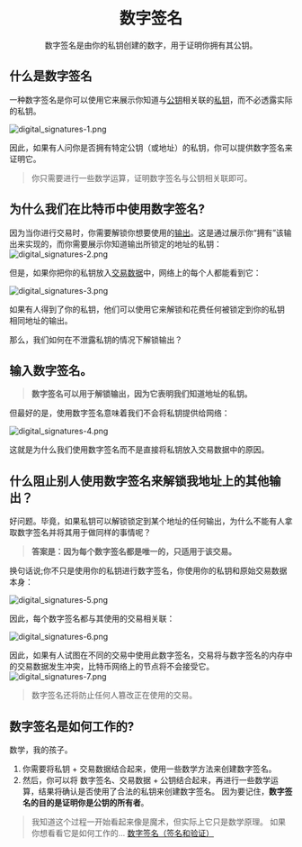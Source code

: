 # <center>数字签名</center>
<center>数字签名是由你的私钥创建的数字，用于证明你拥有其公钥。</center>

## 什么是数字签名
一种数字签名是你可以使用它来展示你知道与[公钥](./../../Privatr%20key/Private%20key.md)相关联的[私钥](../Public%20keys.md)，而不必透露实际的私钥。

![digital_signatures-1.png](img/Digital%20Signatures-1%20(1).png)

因此，如果有人问你是否拥有特定公钥（或地址）的私钥，你可以提供数字签名来证明它。

>你只需要进行一些数学运算，证明数字签名与公钥相关联即可。

## 为什么我们在比特币中使用数字签名?
因为当你进行交易时，你需要解锁你想要使用的[输出](../../../3.Transactions/Outputs/Outputs.md)。这是通过展示你“拥有”该输出来实现的，而你需要展示你知道输出所锁定的地址的私钥：
![digital_signatures-2.png](img/Digital%20Signatures-2%20(1).png)

但是，如果你把你的私钥放入[交易数据](../../../../../Technical/Transaction/Transaction%20Data/Transaction%20Data.md)中，网络上的每个人都能看到它：

![digital_signatures-3.png](img/Digital%20Signatures-3%20(1).png)

如果有人得到了你的私钥，他们可以使用它来解锁和花费任何被锁定到你的私钥 相同地址的输出。

那么，我们如何在不泄露私钥的情况下解锁输出？

## 输入数字签名。

>**数字签名可以用于解锁输出，因为它表明我们知道地址的私钥。**

但最好的是，使用数字签名意味着我们不会将私钥提供给网络：

![digital_signatures-4.png](img/Digital%20Signatures-4%20(1).png)

这就是为什么我们使用数字签名而不是直接将私钥放入交易数据中的原因。

## 什么阻止别人使用数字签名来解锁我地址上的其他输出？
好问题。毕竟，如果私钥可以解锁锁定到某个地址的任何输出，为什么不能有人拿取数字签名并将其用于做同样的事情呢？

>**答案是：因为每个数字签名都是唯一的，只适用于该交易。**

换句话说;你不只是使用你的私钥进行数字签名，你使用你的私钥和原始交易数据本身：

![digital_signatures-5.png](img/Digital%20Signatures-5%20(1).png)

因此，每个数字签名都与其使用的交易相关联：

![digital_signatures-6.png](img/Digital%20Signatures-6%20(1).png)

因此，如果有人试图在不同的交易中使用此数字签名，交易将与数字签名的内存中的交易数据发生冲突，比特币网络上的节点将不会接受它。
![digital_signatures-7.png](img/Digital%20Signatures-7%20(1).png)

>数字签名还将防止任何人篡改正在使用的交易。

## 数字签名是如何工作的?
数学，我的孩子。

1. 你需要将私钥 + 交易数据结合起来，使用一些数学方法来创建数字签名。
2. 然后，你可以将 数字签名、交易数据 + 公钥结合起来，再进行一些数学运算，结果将确认是否使用了合法的私钥来创建数字签名。
因为要记住，**数字签名的目的是证明你是公钥的所有者**。

>我知道这个过程一开始看起来像是魔术，但实际上它只是数学原理。
如果你想看看它是如何工作的...
[数字签名（签名和验证）](./Signing%20%26%20Verifying/Signing%20%26%20Verifying.md)